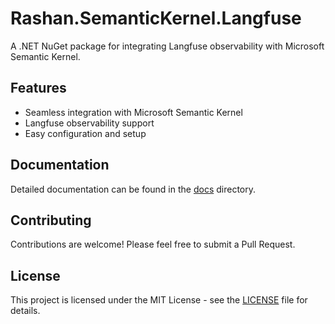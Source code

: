 # Rashan.SemanticKernel.Langfuse

A .NET NuGet package for integrating Langfuse observability with Microsoft Semantic Kernel.

## Features

- Seamless integration with Microsoft Semantic Kernel
- Langfuse observability support
- Easy configuration and setup

## Documentation

Detailed documentation can be found in the [docs](./docs) directory.

## Contributing

Contributions are welcome! Please feel free to submit a Pull Request.

## License

This project is licensed under the MIT License - see the [LICENSE](LICENSE) file for details.